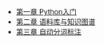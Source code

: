 - [第一章 Python入门](/Courses/NLP/chapter1.html)
- [第二章 语料库与知识图谱](/Courses/NLP/chapter2.html)
- [第三章 自动分词标注](/Courses/NLP/chapter3.html)